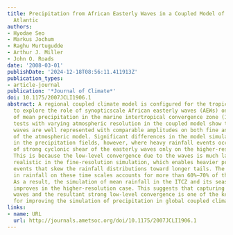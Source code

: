 ```yaml
---
title: Precipitation from African Easterly Waves in a Coupled Model of the Tropical
  Atlantic
authors:
- Hyodae Seo
- Markus Jochum
- Raghu Murtugudde
- Arthur J. Miller
- John O. Roads
date: '2008-03-01'
publishDate: '2024-12-18T08:56:11.411913Z'
publication_types:
- article-journal
publication: '*Journal of Climate*'
doi: 10.1175/2007JCLI1906.1
abstract: A regional coupled climate model is configured for the tropical Atlantic
  to explore the role of synopticscale African easterly waves (AEWs) on the simulation
  of mean precipitation in the marine intertropical convergence zone (ITCZ). Sensitivity
  tests with varying atmospheric resolution in the coupled model show that these easterly
  waves are well represented with comparable amplitudes on both fine and coarse grids
  of the atmospheric model. Significant differences in the model simulations are found
  in the precipitation fields, however, where heavy rainfall events occur in the region
  of strong cyclonic shear of the easterly waves only on the higher-resolution grid.
  This is because the low-level convergence due to the waves is much larger and more
  realistic in the fine-resolution simulation, which enables heavier precipitation
  events that skew the rainfall distributions toward longer tails. The variability
  in rainfall on these time scales accounts for more than 60%–70% of the total variability.
  As a result, the simulation of mean rainfall in the ITCZ and its seasonal migration
  improves in the higher-resolution case. This suggests that capturing these transient
  waves and the resultant strong low-level convergence is one of the key ingredients
  for improving the simulation of precipitation in global coupled climate models.
links:
- name: URL
  url: http://journals.ametsoc.org/doi/10.1175/2007JCLI1906.1
---
```

